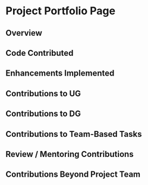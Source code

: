 # Project Portfolio Page

## Overview

## Code Contributed

## Enhancements Implemented

## Contributions to UG

## Contributions to DG

## Contributions to Team-Based Tasks

## Review / Mentoring Contributions

## Contributions Beyond Project Team